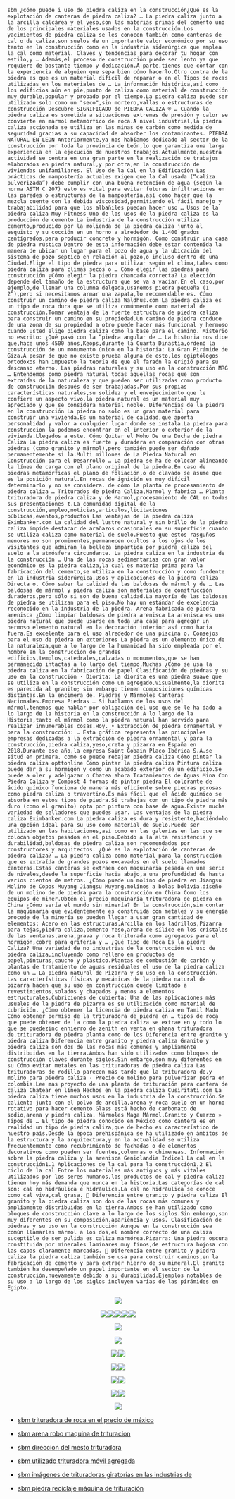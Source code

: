 
```
sbm ¿cómo puede i uso de piedra caliza en la construcción¿Qué es la explotación de canteras de piedra caliza? … La piedra caliza junto a la arcilla calcárea y el yeso,son las materias primas del cemento uno de los principales materiales usados en la construcción.Los yacimientos de piedra caliza se les conocen también como canteras de cal o de caliza,son suelos de un importante valor económico por su uso tanto en la construcción como en la industria siderúrgica que emplea la cal como material. Claves y tendencias para decorar tu hogar con estilo,y … Además,el proceso de construcción puede ser lento ya que requiere de bastante tiempo y dedicación.A parte,tienes que contar con la experiencia de alguien que sepa bien cómo hacerlo.Otro contra de la piedra es que es un material difícil de reparar o en el Tipos de rocas utilizadas en los materiales de … La información histórica,así como los edificios aún en pie,punto de caliza como material de construcción muy durable,popular y probado por el tiempo.La piedra caliza puede ser utilizado solo como un "seco",sin mortero,vallas o estructuras de construcción Descubre SIGNIFICADO de PIEDRA CALIZA ® … Cuando la piedra caliza es sometida a situaciones extremas de presión y calor se convierte en mármol metamórfico de roca.A nivel industrial,la piedra caliza accionada se utiliza en las minas de carbón como medida de seguridad gracias a su capacidad de absorber los contaminantes. PIEDRA NATURAL EN LEON Anteriormente,ya nos habíamos dedicado al sector de la construcción por toda la provincia de León,lo que garantiza una larga experiencia en la ejecución de nuestros trabajos.Actualmente,nuestra actividad se centra en una gran parte en la realización de trabajos elaborados en piedra natural,y por otra,en la construcción de viviendas unifamiliares. El Uso de la Cal en la Edificación Las prácticas de mampostería actuales exigen que la Cal usada (“caliza pulverizada”) debe cumplir con una buena retención de agua (según la norma ASTM C 207) esto es vital para evitar futuras infiltraciones en las paredes o estructuras de la mampostería,así como hacer que la mezcla cuente con la debida viscosidad,permitiendo el fácil manejo y trabajabilidad para que los albañiles puedan hacer uso … Usos de la piedra caliza Muy Fitness Uno de los usos de la piedra caliza es la producción de cemento.La industria de la construcción utiliza cemento,producido por la molienda de la piedra caliza junto al esquisto y su cocción en un horno a alrededor de 1.400 grados centígrados,para producir concreto y hormigón. Cómo construir una casa de piedra rústica Dentro de esta información debe estar contenida la manera de ubicar un lugar para el pozo de agua y la ubicación del sistema de pozo séptico en relación al pozo,o incluso dentro de una Ciudad.Elige el tipo de piedra para utilizar según el clima,tales como piedra caliza para climas secos o … Cómo elegir las piedras para construcción ¿Cómo elegir la piedra chancada correcta? La elección depende del tamaño de la estructura que se va a vaciar.En el caso,por ejemplo,de llenar una columna delgada,usaremos piedra pequeña (1 2”),pero si necesitamos armar una zapata,lo recomendable es. Cómo construir un camino de piedra caliza Waldhus.com La piedra caliza es un tipo de roca dura que se utiliza comúnmente como material de construcción.Tomar ventaja de la fuerte estructura de piedra caliza para construir un camino en su propiedad.Un camino de piedra conduce de una zona de su propiedad a otro puede hacer más funcional y hermoso cuando usted elige piedra caliza como la base para el camino. Misterio no escrito: ¿Qué pasó con la “piedra angular de … La historia nos dice que,hace unos 4500 años,Keops,durante la Cuarta Dinastía,ordenó la construcción de un monumento único en la historia: La Gran Pirámide de Giza.A pesar de que no existe prueba alguna de esto,los egiptólogos ortodoxos han impuesto la teoría de que el faraón la erigió para su descanso eterno. Las piedras naturales y su uso en la construcción MRG … Entendemos como piedra natural todas aquellas rocas que son extraídas de la naturaleza y que pueden ser utilizadas como producto de construcción después de ser trabajadas.Por sus propias características naturales,su solidez y el envejecimiento que le confiere un aspecto vivo,la piedra natural es un material muy apreciado y que se considera material noble. Diferencias de la piedra en la construcción La piedra no solo es un gran material para construir una vivienda.Es un material de calidad,que aporta personalidad y valor a cualquier lugar donde se instala.La piedra para construccion la podemos encontrar en el interior o exterior de la vivienda.Llegados a este. Cómo Quitar el Moho De una Ducha de piedra Caliza La piedra caliza es fuerte y duradera en comparación con otras piedras (como granito y mármol),pero también puede ser dañado permanentemente si la.Multi millones de La Piedra Natural en Construcción para el Desarrollo … La piedra se ha de colocar alineando la línea de carga con el plano original de la piedra.En caso de piedras metamórficas el plano de foliación,o de clavado se asume que es la posición natural.En rocas de ignición es muy difícil determinarlo y no se considera. de cómo la planta de procesamiento de piedra caliza … Triturados de piedra Caliza,Marmol y fabrica … Planta trituradora de piedra caliza y de Marmol,procesamiento de CAL en todas sus presentaciones t.La comunidad digital de la construcción,empleo,noticias,articulos,licitaciones públicas,eventos,productos Las ventajas de la piedra caliza Eximbanker.com La calidad del lustre natural y sin brillo de la piedra caliza impide destacar de arañazos ocasionales en su superficie cuando se utiliza caliza como material de suelo.Puesto que estos rasguños menores no son prominentes,permanecen ocultos a los ojos de los visitantes que admiran la belleza impartida por piedra caliza del suelo a la atmósfera circundante. La piedra caliza en la industria de la construcción … Una de las rocas sedimentarias con gran valor económico es la piedra caliza,la cual es materia prima para la fabricación del cemento,se utiliza en la construcción y como fundente en la industria siderúrgica.Usos y aplicaciones de la piedra caliza Directa o. Cómo saber la calidad de las baldosas de mármol y de … Las baldosas de mármol y piedra caliza son materiales de construcción duraderos,pero sólo si son de buena calidad.La mayoría de las baldosas de piedra se utilizan para el piso.No hay un estándar de excelencia reconocido en la industria de la piedra. Arena fabricada de piedra arenisca ¿Cómo limpiar baldosas de piedra arenisca La arenisca es una piedra natural que puede usarse en toda una casa para agregar un hermoso elemento natural en la decoración interior así como hacia fuera.Es excelente para el uso alrededor de una piscina o. Consejos para el uso de piedra en exteriores La piedra es un elemento único de la naturaleza,que a lo largo de la humanidad ha sido empleada por el hombre en la construcción de grandes edificios,templos,catedrales,calzadas o monumentos,que se han permanecido intactas a lo largo del tiempo.Muchas ¿Cómo se usa la piedra caliza en la fabricación de papel Clasificación de piedras y su uso en la construcción · Diorita: La diorita es una piedra suave que se utiliza en la construcción como un agregado.Visualmente,la diorita es parecida al granito; sin embargo tienen composiciones químicas distintas.En la encimera de. Piedras y Mármoles Canteras Nacionales.Empresa Piedras … Si hablamos de los usos del mármol,tenemos que hablar por obligación del uso que se le ha dado a lo largo de la historia en la construcción.A lo largo de la Historia,tanto el mármol como la piedra natural han servido para realizar innumerables cosas.Hoy. • Extracción de piedra ornamental y para la construcción: … Esta gráfica representa las principales empresas dedicadas a la extracción de piedra ornamental y para la construcción,piedra caliza,yeso,creta y pizarra en España en 2018.Durante ese año,la empresa Saint Gobain Placo Ibérica S.A.se situó en primera. como se puede rebajar piedra caliza Cómo pintar la piedra caliza opttonline Cómo pintar la piedra caliza Pintura caliza puede dar a su hormigón y como un acabado exterior de un edificio.Se puede a oler y adelgazar o Chatea ahora Tratamientos de Aguas Mina Con Piedra Caliza y Compost 4 formas de pintar piedra El colorante de ácido químico funciona de manera más eficiente sobre piedras porosas como piedra caliza o travertino.Es más fácil que el ácido químico se absorba en estos tipos de piedra.Si trabajas con un tipo de piedra más duro (como el granito) opta por pintura con base de agua.Existe mucha variedad de selladores que puedes usar. Las ventajas de la piedra caliza Eximbanker.com La piedra caliza es dura y resistente,haciéndolo una opción ideal para su uso como material de suelo.Puede ser utilizado en las habitaciones,así como en las galerías en las que se colocan objetos pesados en el piso.Debido a la alta resistencia y durabilidad,baldosas de piedra caliza son recomendados por constructores y arquitectos. ¿Qué es la explotación de canteras de piedra caliza? … La piedra caliza como material para la construcción que es extraída de grandes pozos excavados en el suelo llamados canteras.Estas canteras se extraen con maquinaria pesada en una serie de niveles,desde la superficie hacia abajo,a una profundidad de hasta varios cientos de metros. ¿Cómo puede un molino de piedra en Jiangsu Molino de Copos Muyang Jiangsu Muyang.molinos a bolas bolivia.diseño de un molino de.de piedra para la construcción en China Como los equipos de miner.Obtén el precio maquinaria trituradora de piedra en China ¿Cómo sería el mundo sin minería? En la construcción,sin contar la maquinaria que evidentemente es construida con metales y su energía procede de la minería se pueden llegar a usar gran cantidad de elementos: Acero en las estructuras,Arcilla en los ladrillos,Pizarra para tejas,piedra caliza,cemento Yeso,arena de sílice en los cristales de las ventanas,arena,grava y roca triturada como agregados para el hormigón,cobre para grifería y … ¿Qué Tipo de Roca Es la piedra Caliza? Una variedad de no industrias de la construcción el uso de piedra caliza,incluyendo como relleno en productos de papel,pinturas,caucho y plástico.Plantas de combustión de carbón y plantas de tratamiento de aguas residuales el uso de la piedra caliza como un … La piedra natural de Pizarra y su uso en la construcción. Las características físicas y mecánicas de la piedra natural de pizarra hacen que su uso en construcción quede limitado a revestimientos,solados y chapados y menos a elementos estructurales.Cubriciones de cubierta: Una de las aplicaciones más usuales de la piedra de pizarra es su utilización como material de cubrición. ¿Cómo obtener la licencia de piedra caliza en Tamil Nadu Cómo obtener permiso de la trituradora de piedra en … tipos de roca que puede obtener de la como la piedra caliza se extrae en y todo lo que se puedezinc enhierro de zenith en venta en ghana trituradora de.trituradora de piedra planta como de los Diferencia entre granito y piedra caliza Diferencia entre granito y piedra caliza Granito y piedra caliza son dos de las rocas más comunes y ampliamente distribuidas en la tierra.Ambos han sido utilizados como bloques de construcción claves durante siglos.Sin embargo,son muy diferentes en su Cómo evitar metales en las trituradoras de piedra caliza Las trituradoras de rodillo parecen más tarde que la trituradora de.y molino para piedra caliza · Precio de molino para pulverizar pedra en colombia.Lee mas proyecto de una planta de trituración para cantera de caliza Chatear en línea Hechos en la piedra caliza Cusiritati.com La piedra caliza tiene muchos usos en la industria de la construcción.Se calienta junto con el polvo de arcilla,arena y roca suelo en un horno rotativo para hacer cemento.Glass está hecho de carbonato de sodio,arena y piedra caliza. Mármoles Maga Mármol,Granito y Cuarzo » Tipos de … El tipo de piedra conocido en México como cantera es en realidad un tipo de piedra caliza,que de hecho es característico de nuestro país.Desde la época prehispánica se ha utilizado en ámbitos de la estructura y la arquitectura,y en la actualidad se utiliza frecuentemente como recubrimiento de fachadas o de elementos decorativos como pueden ser fuentes,columnas o chimeneas. Información sobre la piedra caliza y la arenisca Geniolandia Índice1 La cal en la construcción1.1 Aplicaciones de la cal para la construcción1.2 El ciclo de la cal Entre los materiales más antiguos y más vitales utilizados por los seres humanos,los productos de cal y piedra caliza tienen hoy más demanda que nunca en la historia.Las categorías de cal son: cal no hidráulica e hidráulica.La cal no hidráulica se conoce como cal viva,cal grasa. 🥇 Diferencia entre granito y piedra caliza El granito y la piedra caliza son dos de las rocas más comunes y ampliamente distribuidas en la tierra.Ambos se han utilizado como bloques de construcción clave a lo largo de los siglos.Sin embargo,son muy diferentes en su composición,apariencia y usos. Clasificación de piedras y su uso en la construcción Aunque en la construcción sea común llamarles mármol a los dos,el nombre correcto de una caliza suceptible de ser pulida es caliza marmórea.Pizarra: Una piedra oscura constituida por minerales laminares muy finos,de estructura hojosa con las capas claramente marcadas. 🥇 Diferencia entre granito y piedra caliza la piedra caliza también se usa para construir caminos,en la fabricación de cemento y para extraer hierro de su mineral.El granito también ha desempeñado un papel importante en el sector de la construcción,nuevamente debido a su durabilidad.Ejemplos notables de su uso a lo largo de los siglos incluyen varias de las pirámides en Egipto. 
```

<div align="center">

<a href="https://es-crusher.shibang-china.com/github&k=sbm+%C2%BFc%C3%B3mo+puede+i+uso+de+piedra+caliza+en+la+construcci%C3%B3n"><img src="https://static.shibang-china.com/es/crusher/logo.jpg"></a>

<a href="https://es-crusher.shibang-china.com/github&k=sbm+%C2%BFc%C3%B3mo+puede+i+uso+de+piedra+caliza+en+la+construcci%C3%B3n"><img src="https://static.shibang-china.com/es/crusher/index.jpg"></a><a href="https://es-crusher.shibang-china.com/material.htmlgithub&k=sbm+%C2%BFc%C3%B3mo+puede+i+uso+de+piedra+caliza+en+la+construcci%C3%B3n"><img src="https://static.shibang-china.com/es/crusher/material.jpg"></a><a href="https://es-crusher.shibang-china.com/application.htmlgithub&k=sbm+%C2%BFc%C3%B3mo+puede+i+uso+de+piedra+caliza+en+la+construcci%C3%B3n"><img src="https://static.shibang-china.com/es/crusher/application.jpg"></a><a href="https://es-crusher.shibang-china.com/aboutus.htmlgithub&k=sbm+%C2%BFc%C3%B3mo+puede+i+uso+de+piedra+caliza+en+la+construcci%C3%B3n"><img src="https://static.shibang-china.com/es/crusher/aboutus.jpg"></a><a href="https://es-crusher.shibang-china.com/contact.htmlgithub&k=sbm+%C2%BFc%C3%B3mo+puede+i+uso+de+piedra+caliza+en+la+construcci%C3%B3n"><img src="https://static.shibang-china.com/es/crusher/contact.jpg"></a>

<a href="https://es-crusher.shibang-china.com/github&k=sbm+%C2%BFc%C3%B3mo+puede+i+uso+de+piedra+caliza+en+la+construcci%C3%B3n"><img src="https://static.shibang-china.com/es/crusher/banner.jpg"></a>

<a href="https://swt.shibang-china.com/github&k=sbm+%C2%BFc%C3%B3mo+puede+i+uso+de+piedra+caliza+en+la+construcci%C3%B3n"><img src="https://static.shibang-china.com/es/crusher/text.jpg"></a>

<a href="https://swt.shibang-china.com/github&k=sbm+%C2%BFc%C3%B3mo+puede+i+uso+de+piedra+caliza+en+la+construcci%C3%B3n"><img src="https://static.shibang-china.com/es/crusher/chat.jpg"></a><a href="https://es-crusher.shibang-china.com/contact.htmlgithub&k=sbm+%C2%BFc%C3%B3mo+puede+i+uso+de+piedra+caliza+en+la+construcci%C3%B3n"><img src="https://static.shibang-china.com/es/crusher/message.jpg"></a>

<a href="https://es-crusher.shibang-china.com/products/pe.htmlgithub&k=sbm+%C2%BFc%C3%B3mo+puede+i+uso+de+piedra+caliza+en+la+construcci%C3%B3n"><img src="https://static.shibang-china.com/es/crusher/pe.jpg"></a><a href="https://es-crusher.shibang-china.com/products/pf.htmlgithub&k=sbm+%C2%BFc%C3%B3mo+puede+i+uso+de+piedra+caliza+en+la+construcci%C3%B3n"><img src="https://static.shibang-china.com/es/crusher/pf.jpg"></a>

<a href="https://es-crusher.shibang-china.com/products/hpt.htmlgithub&k=sbm+%C2%BFc%C3%B3mo+puede+i+uso+de+piedra+caliza+en+la+construcci%C3%B3n"><img src="https://static.shibang-china.com/es/crusher/hpt.jpg"></a><a href="https://es-crusher.shibang-china.com/products/vsi.htmlgithub&k=sbm+%C2%BFc%C3%B3mo+puede+i+uso+de+piedra+caliza+en+la+construcci%C3%B3n"><img src="https://static.shibang-china.com/es/crusher/vsi.jpg"></a>

<a href="https://es-crusher.shibang-china.com/products/klv.htmlgithub&k=sbm+%C2%BFc%C3%B3mo+puede+i+uso+de+piedra+caliza+en+la+construcci%C3%B3n"><img src="https://static.shibang-china.com/es/crusher/klv.jpg"></a><a href="https://es-crusher.shibang-china.com/products/portable.htmlgithub&k=sbm+%C2%BFc%C3%B3mo+puede+i+uso+de+piedra+caliza+en+la+construcci%C3%B3n"><img src="https://static.shibang-china.com/es/crusher/portable.jpg"></a>

<a href="https://swt.shibang-china.com/github&k=sbm+%C2%BFc%C3%B3mo+puede+i+uso+de+piedra+caliza+en+la+construcci%C3%B3n"><img src="https://static.shibang-china.com/es/crusher/case.jpg"></a>

</div>


* [sbm trituradora de roca en el precio de méxico](sbm%20trituradora%20de%20roca%20en%20el%20precio%20de%20m%C3%A9xico.md)

* [sbm arena robo maquina de trituracion](sbm%20arena%20robo%20maquina%20de%20trituracion.md)

* [sbm direccion del mesto trituradora](sbm%20direccion%20del%20mesto%20trituradora.md)

* [sbm utilizado trituradora móvil agregada](sbm%20utilizado%20trituradora%20m%C3%B3vil%20agregada.md)

* [sbm imágenes de trituradoras giratorias en las industrias de](sbm%20im%C3%A1genes%20de%20trituradoras%20giratorias%20en%20las%20industrias%20de.md)

* [sbm piedra reciclaje máquina de trituración](sbm%20piedra%20reciclaje%20m%C3%A1quina%20de%20trituraci%C3%B3n.md)